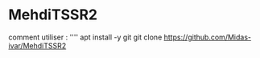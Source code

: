 # MehdiTSSR2

comment utiliser :
''''
apt install -y git 
git clone https://github.com/Midas-ivar/MehdiTSSR2
